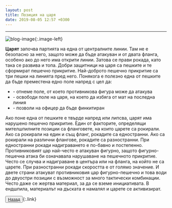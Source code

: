 ```yaml
---
layout: post
title: Позиция на царя
date: 2019-08-05 12:57 +0300
---
```


---
![blog-image]({{site.baseurl}}/images/blog-10.jpg){:.image-left}

<p><b>Царят</b> започва партията на една от централните линии. Там не е безопасно за него, защото може да бъде атакуван и от двата фланга, особено ако до него има открити линии. Затова се прави рокада, като така се развива и топа. Добри защитници на царя са пешките и те сформират пешечно прикритие. Най-доброто пешечно прикритие са три пешки на линията пред него. Понякога е полезно една от пешките да бъде преместена едно поле напред с цел да:</p>
<ul>
	<li>- отнеме поле, от което противникова фигура може да атакува</li>
	<li>- освободи поле на царя, на което да избяга от мат на последна линия</li>
	<li>- позволи на офицер да бъде финкитиран</li>
    </ul>
<p>Ако поне една от пешките е твърде напред или липсва, царят има нарушено пешечно прикритие.
Един от факторите, определящи мителшпилните позиции са фланговете, на които царете са рокирали. Ако са рокирали на един и същ фланг, рокадите са едностранни. Ако са рокирали на различни флангове, рокадите са разностранни.
При едностранни рокади надиграването е по-бавно и постепенно. Противниковият цар най-често е атакуван фигурно, защото фигурно-пешечна атака би означавала нарушаване на пешечното прикритие. Често се случва и надиграване в центъра или на фланга, на който не са царете.
При разностранни рокади скоростта е от голямо значение. И двете страни атакуват противниковия цар фигурно-пешечно и това води до двуостри позиции с възможност за много тактически комбинации. Често даже се жертва материал, за да се вземе инициативата.
В ендшпила, материалът на дъската е намалял и царете се активизират.</p>

<button><a href="{{site.baseurl}}/blog/">Назад</a></button>{:.link}

